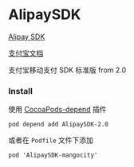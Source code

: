 AlipaySDK
=========

[Alipay SDK](http://doc.open.alipay.com/doc2/detail?treeId=54&articleId=103419&docType=1)

[支付宝文档](http://doc.open.alipay.com/doc2/detail?spm=0.0.0.0.BPSDYG&treeId=59&articleId=103660&docType=1)

支付宝移动支付 SDK 标准版 from 2.0

### Install

使用 [CocoaPods-depend](https://github.com/candyan/cocoapods-depend) 插件

``` pod depend add AlipaySDK-2.0 ```

或者在 `Podfile` 文件下添加

``` pod 'AlipaySDK-mangocity' ```


